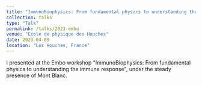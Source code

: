 ```yaml
---
title: "ImmunoBiophysics: From fundamental physics to understanding the immune response"
collection: talks
type: "Talk"
permalink: /talks/2023-embo
venue: "Ecole de physique des Houches"
date: 2023-04-09
location: "Les Houches, France"
---
```


I presented at the Embo workshop "ImmunoBiophysics: From fundamental physics to understanding the immune response", under the steady presence of Mont Blanc.
